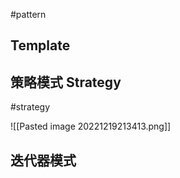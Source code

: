 #pattern 

## Template

## 策略模式 Strategy
#strategy

![[Pasted image 20221219213413.png]]



## 迭代器模式 




